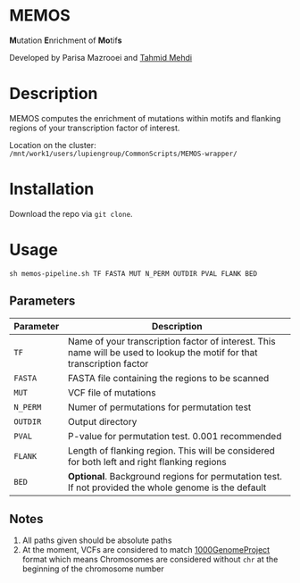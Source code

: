 # MEMOS

**M**utation **E**nrichment of **Mo**tif**s**

Developed by Parisa Mazrooei and [Tahmid Mehdi](https://github.com/tahmidmehdi)

# Description

MEMOS computes the enrichment of mutations within motifs and flanking regions of your transcription factor of interest.

Location on the cluster: `/mnt/work1/users/lupiengroup/CommonScripts/MEMOS-wrapper/`

# Installation

Download the repo via `git clone`.

# Usage

```shell
sh memos-pipeline.sh TF FASTA MUT N_PERM OUTDIR PVAL FLANK BED
```

## Parameters

| Parameter | Description |
|-----------|-------------|
| `TF` | Name of your transcription factor of interest. This name will be used to lookup the motif for that transcription factor |
| `FASTA` | FASTA file containing the regions to be scanned |
| `MUT` | VCF file of mutations |
| `N_PERM` | Numer of permutations for permutation test |
| `OUTDIR` | Output directory |
| `PVAL` | P-value for permutation test. 0.001 recommended |
| `FLANK` | Length of flanking region. This will be considered for both left and right flanking regions |
| `BED` | **Optional**. Background regions for permutation test. If not provided the whole genome is the default |

## Notes

1. All paths given should be absolute paths
1. At the moment, VCFs are considered to match [1000GenomeProject](http://www.internationalgenome.org/data) format which means Chromosomes are considered without `chr` at the beginning of the chromosome number
